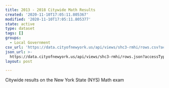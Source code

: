 ```yaml
---
title: 2013 - 2018 Citywide Math Results
created: '2020-11-10T17:05:11.805367'
modified: '2020-11-10T17:05:11.805377'
state: active
type: dataset
tags: []
groups:
  - Local Government
csv_url: 'https://data.cityofnewyork.us/api/views/shc3-rmhi/rows.csv?accessType=DOWNLOAD'
json_url: >-
  https://data.cityofnewyork.us/api/views/shc3-rmhi/rows.json?accessType=DOWNLOAD
layout: post

---
```

Citywide results on the New York State (NYS) Math exam
